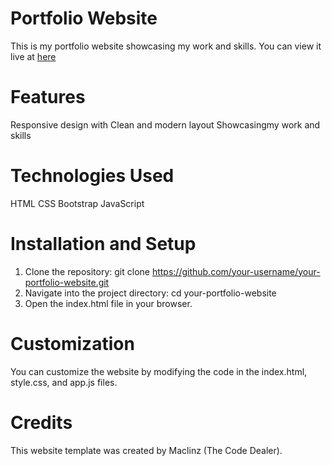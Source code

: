 # Portfolio Website
This is my portfolio website showcasing my work and skills. You can view it live at [here](utsav47.com.np/)

# Features
Responsive design with Clean and modern layout
Showcasingmy work and skills

# Technologies Used
HTML
CSS
Bootstrap
JavaScript

# Installation and Setup
1. Clone the repository:
git clone https://github.com/your-username/your-portfolio-website.git
2. Navigate into the project directory:
cd your-portfolio-website
3. Open the index.html file in your browser.

# Customization
You can customize the website by modifying the code in the index.html, style.css, and app.js files.

# Credits
This website template was created by Maclinz (The Code Dealer).

